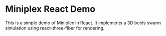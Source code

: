 # Miniplex React Demo

This is a simple demo of Miniplex in React. It implements a 3D boids swarm simulation using react-three-fiber for rendering.
